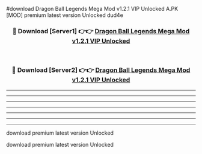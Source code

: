 #download Dragon Ball Legends Mega Mod v1.2.1 VIP Unlocked A.PK [MOD] premium latest version Unlocked dud4e 



<div align="center">
<h3>🔴 Download [Server1] 👉👉 <a href="https://download1apk.web.app/">Dragon Ball Legends Mega Mod v1.2.1 VIP Unlocked</a></h3><br>

<h3>🔴 Download [Server2] 👉👉 <a href="https://download1apk.web.app/">Dragon Ball Legends Mega Mod v1.2.1 VIP Unlocked</a></h3>
</div>





----------------------------------------------------------

----------------------------------------------------------

----------------------------------------------------------

----------------------------------------------------------

----------------------------------------------------------

----------------------------------------------------------

----------------------------------------------------------

download premium latest version Unlocked

download premium latest version Unlocked
